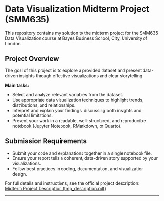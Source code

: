 # Data Visualization Midterm Project (SMM635)

This repository contains my solution to the midterm project for the SMM635 Data Visualization course at Bayes Business School, City, University of London.

## Project Overview

The goal of this project is to explore a provided dataset and present data-driven insights through effective visualizations and clear storytelling.

**Main tasks:**
- Select and analyze relevant variables from the dataset.
- Use appropriate data visualization techniques to highlight trends, distributions, and relationships.
- Interpret and explain your findings, discussing both insights and potential limitations.
- Present your work in a readable, well-structured, and reproducible notebook (Jupyter Notebook, RMarkdown, or Quarto).

## Submission Requirements

- Submit your code and explanations together in a single notebook file.
- Ensure your report tells a coherent, data-driven story supported by your visualizations.
- Follow best practices in coding, documentation, and visualization design.

For full details and instructions, see the official project description:  
[Midterm Project Description (tmp_description.pdf)](https://github.com/simoneSantoni/data-viz-smm635/blob/master/midTermProject/tmp_description.pdf)

---

